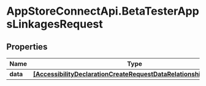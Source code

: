 # AppStoreConnectApi.BetaTesterAppsLinkagesRequest

## Properties

Name | Type | Description | Notes
------------ | ------------- | ------------- | -------------
**data** | [**[AccessibilityDeclarationCreateRequestDataRelationshipsAppData]**](AccessibilityDeclarationCreateRequestDataRelationshipsAppData.md) |  | 


